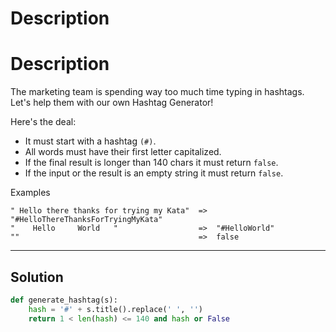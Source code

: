 # Description

# Description

The marketing team is spending way too much time typing in hashtags.
Let's help them with our own Hashtag Generator!

Here's the deal:

- It must start with a hashtag `(#)`.
- All words must have their first letter capitalized.
- If the final result is longer than 140 chars it must return `false`.
- If the input or the result is an empty string it must return `false`.

Examples

```
" Hello there thanks for trying my Kata"  =>  "#HelloThereThanksForTryingMyKata"
"    Hello     World   "                  =>  "#HelloWorld"
""                                        =>  false
```

---

## Solution

```py
def generate_hashtag(s):
    hash = '#' + s.title().replace(' ', '')
    return 1 < len(hash) <= 140 and hash or False
```
